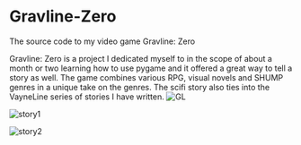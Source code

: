 # Gravline-Zero
The source code to my video game Gravline: Zero

Gravline: Zero is a project I dedicated myself to in the scope of about a month or two learning how to use pygame and it offered a 
great way to tell a story as well.  The game combines various RPG, visual novels and SHUMP genres in a unique take on the genres.
The scifi story also ties into the VayneLine series of stories I have written.
![GL](https://user-images.githubusercontent.com/57423877/68349945-0d95e380-00bc-11ea-8be1-8d01a44fdd2b.png)

![story1](https://user-images.githubusercontent.com/57423877/68350005-45049000-00bc-11ea-8317-66532500f71d.png)

![story2](https://user-images.githubusercontent.com/57423877/68350032-577ec980-00bc-11ea-9458-846bf5998cb3.png)
